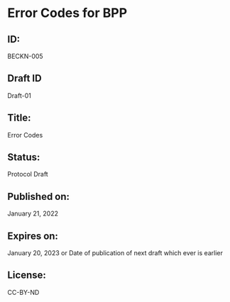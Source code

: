 # Error Codes for BPP

## ID:

BECKN-005

## Draft ID

Draft-01

## Title:

Error Codes

## Status:

Protocol Draft

## Published on:

January 21, 2022

## Expires on:

January 20, 2023 or Date of publication of next draft which ever is earlier

## License:

CC-BY-ND

## Authors:

1. Ravi Prakash : ravi@becknfoundation.org

## Introduction

This document outlines the error codes which must be returned by a BPP.

## Error Codes

| **Code** | **Message**                     | **Description**                                                                                                                     |
| -------- | ------------------------------- | ----------------------------------------------------------------------------------------------------------------------------------- |
| 30000    | Invalid request error           | Generic invalid request error                                                                                                       |
| 30001    | Provider not found              | When BPP is unable to find the provider id sent by the BAP                                                                          |
| 30002    | Provider location not found     | When BPP is unable to find the provider location id sent by the BAP                                                                 |
| 30003    | Provider category not found     | When BPP is unable to find the provider category id sent by the BAP                                                                 |
| 30004    | Item not found                  | When BPP is unable to find the item id sent by the BAP                                                                              |
| 30005    | Category not found              | When BPP is unable to find the category id sent by the BAP                                                                          |
| 30006    | Offer not found                 | When BPP is unable to find the offer id sent by the BAP                                                                             |
| 30007    | Add on not found                | When the BPP is unable to find the add on id sent by the BAP                                                                        |
| 30008    | Fulfillment unavailable         | When BPP is unable to find the fulfillment id sent by the BAP                                                                       |
| 30009    | Fulfilment provider unavailable | When the BPP is unable to find fulfilment provider id sent by the BAP                                                               |
| 30010    | Order not found                 | When the BPP is unable to find the order id sent by the BAP                                                                         |
| 30011    | Invalid cancellation reason     | When the BPP is unable to find the cancellation reason in cancellation_reason_id                                                    |
| 30012    | Invalid update_target           | When the BPP is unable to find the update_target in the order object                                                                |
| 30013    | Update inconsistency            | When the BPP finds changes in the order object other than the update_target                                                         |
| 30014    | Entity to rate not found        | When the BPP is unable to find the entity to rate in id                                                                             |
| 30015    | Invalid rating value            | When the BPP receives an invalid value as the rating value in value                                                                 |
| 40000    | Business Error                  | Generic business error                                                                                                              |
| 40001    | Action not applicable           | When an API endpoint is not implemented by the BPP as it is not required for their use cases and a BAP calls one of these endpoints |
| 40002    | Item quantity unavailable       | When the BPP is unable to select the specified number in order.items[].quantity                                                     |
| 40003    | Quote unavailable               | When the quote sent by the BAP is no longer available from the BPP                                                                  |
| 40004    | Payment not supported           | When the payment object sent by the BAP is not supported by the BPP                                                                 |
| 40005    | Tracking not supported          | When the BPP does not support tracking for the order in order_id                                                                    |
| 40006    | Fulfilment agent unavailable    | When an agent for fulfilment is not available                                                                                       |
| 50000    | Policy Error                    | Generic Policy Error                                                                                                                |
| 50001    | Cancellation not possible       | When the BPP is unable to cancel the order due to it's cancellation policy                                                          |
| 50002    | Updation not possible           | When the BPP is unable to update the order due to it's updation policy                                                              |
| 50003    | Unsupported rating category     | When the BPP receives an entity to rate which is not supported                                                                      |
| 50004    | Support unavailable             | When the BPP receives an object if for which it does not provide support                                                            |

## Acknowledgements

The author would like to thank the following individuals for their contributions in creating the first draft of this document (in alphabetical order):

1. Pramod Varma, Beckn Foundation
2. Sujith Nair, Beckn Foundation
3. Supriyo Ghosh, ONDC

_Copyright (c) 2022 Beckn Foundation. All rights reserved._
